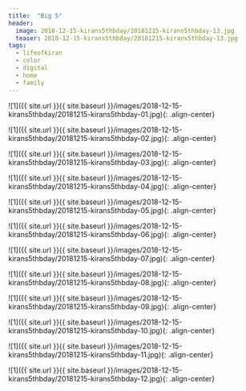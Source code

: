 ```yaml
---
title:  "Big 5"
header:
  image: 2018-12-15-kirans5thbday/20181215-kirans5thbday-13.jpg
  teaser: 2018-12-15-kirans5thbday/20181215-kirans5thbday-13.jpg
tags: 
  - lifeofkiran
  - color
  - digital
  - home
  - family
---
```


<p></p>
![1]({{ site.url }}{{ site.baseurl }}/images/2018-12-15-kirans5thbday/20181215-kirans5thbday-01.jpg){: .align-center}
<figcaption> </figcaption>
<p></p>

<p></p>
![1]({{ site.url }}{{ site.baseurl }}/images/2018-12-15-kirans5thbday/20181215-kirans5thbday-02.jpg){: .align-center}
<figcaption> </figcaption>
<p></p>

<p></p>
![1]({{ site.url }}{{ site.baseurl }}/images/2018-12-15-kirans5thbday/20181215-kirans5thbday-03.jpg){: .align-center}
<figcaption> </figcaption>
<p></p>

<p></p>
![1]({{ site.url }}{{ site.baseurl }}/images/2018-12-15-kirans5thbday/20181215-kirans5thbday-04.jpg){: .align-center}
<figcaption> </figcaption>
<p></p>

<p></p>
![1]({{ site.url }}{{ site.baseurl }}/images/2018-12-15-kirans5thbday/20181215-kirans5thbday-05.jpg){: .align-center}
<figcaption> </figcaption>
<p></p>

<p></p>
![1]({{ site.url }}{{ site.baseurl }}/images/2018-12-15-kirans5thbday/20181215-kirans5thbday-06.jpg){: .align-center}
<figcaption> </figcaption>
<p></p>

<p></p>
![1]({{ site.url }}{{ site.baseurl }}/images/2018-12-15-kirans5thbday/20181215-kirans5thbday-07.jpg){: .align-center}
<figcaption> </figcaption>
<p></p>

<p></p>
![1]({{ site.url }}{{ site.baseurl }}/images/2018-12-15-kirans5thbday/20181215-kirans5thbday-08.jpg){: .align-center}
<figcaption> </figcaption>
<p></p>

<p></p>
![1]({{ site.url }}{{ site.baseurl }}/images/2018-12-15-kirans5thbday/20181215-kirans5thbday-09.jpg){: .align-center}
<figcaption> </figcaption>
<p></p>

<p></p>
![1]({{ site.url }}{{ site.baseurl }}/images/2018-12-15-kirans5thbday/20181215-kirans5thbday-10.jpg){: .align-center}
<figcaption> </figcaption>
<p></p>

<p></p>
![1]({{ site.url }}{{ site.baseurl }}/images/2018-12-15-kirans5thbday/20181215-kirans5thbday-11.jpg){: .align-center}
<figcaption> </figcaption>
<p></p>

<p></p>
![1]({{ site.url }}{{ site.baseurl }}/images/2018-12-15-kirans5thbday/20181215-kirans5thbday-12.jpg){: .align-center}
<figcaption> </figcaption>
<p></p>


